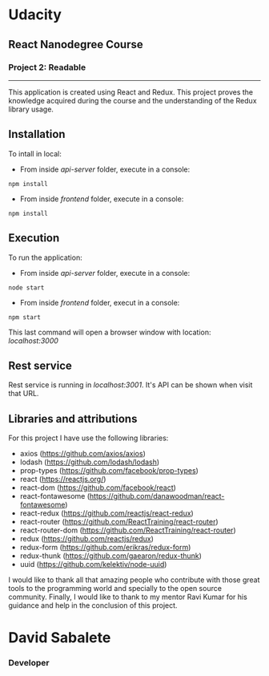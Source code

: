 # Udacity
## React Nanodegree Course
### Project 2: Readable

-----

This application is created using React and Redux. This project proves the knowledge acquired during the course and the understanding of the Redux library usage.


## Installation

To intall in local:

* From inside *api-server* folder, execute in a console:
```
npm install
```

* From inside *frontend* folder, execute in a console:
```
npm install
```


## Execution

To run the application:
* From inside *api-server* folder, execute in a console:
```
node start
```

* From inside *frontend* folder, execut in a console:
```
npm start
```

This last command will open a browser window with location: *localhost:3000*


## Rest service

Rest service is running in *localhost:3001*.
It's API can be shown when visit that URL.


## Libraries and attributions

For this project I have use the following libraries:
* axios (https://github.com/axios/axios)
* lodash (https://github.com/lodash/lodash)
* prop-types (https://github.com/facebook/prop-types)
* react (https://reactjs.org/)
* react-dom (https://github.com/facebook/react)
* react-fontawesome (https://github.com/danawoodman/react-fontawesome)
* react-redux (https://github.com/reactjs/react-redux)
* react-router (https://github.com/ReactTraining/react-router)
* react-router-dom (https://github.com/ReactTraining/react-router)
* redux (https://github.com/reactjs/redux)
* redux-form (https://github.com/erikras/redux-form)
* redux-thunk (https://github.com/gaearon/redux-thunk)
* uuid (https://github.com/kelektiv/node-uuid)

I would like to thank all that amazing people who contribute with those great tools to the programming world and specially to the open source community.
Finally, I would like to thank to my mentor Ravi Kumar for his guidance and help in the conclusion of this project.

# David Sabalete
### Developer